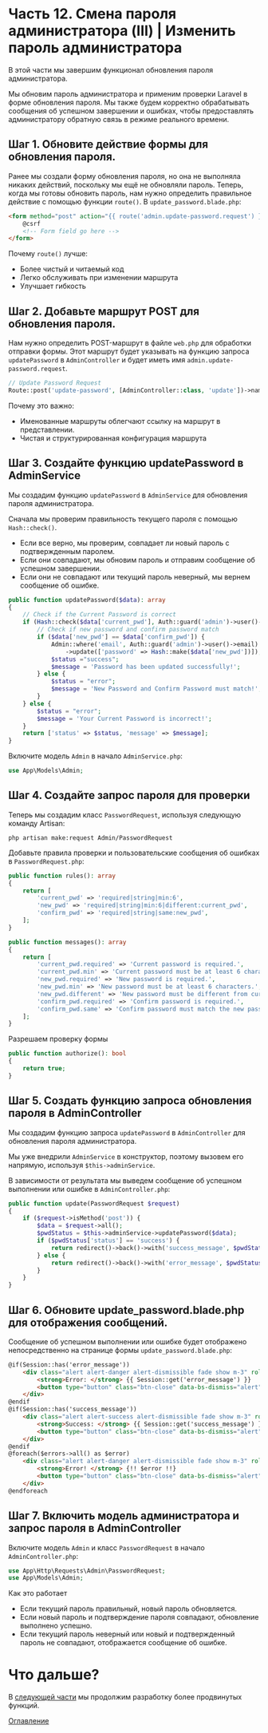 # Часть 12. Смена пароля администратора (III) | Изменить пароль администратора
В этой части мы завершим функционал обновления пароля администратора.

Мы обновим пароль администратора и применим проверки Laravel в форме обновления пароля. Мы также будем корректно обрабатывать сообщения об успешном завершении и ошибках, чтобы предоставлять администратору обратную связь в режиме реального времени.
## Шаг 1. Обновите действие формы для обновления пароля.
Ранее мы создали форму обновления пароля, но она не выполняла никаких действий, поскольку мы ещё не обновляли пароль. Теперь, когда мы готовы обновить пароль, нам нужно определить правильное действие с помощью функции ```route()```. В ```update_password.blade.php```:
```html
<form method="post" action="{{ route('admin.update-password.request') }}">
    @csrf
    <!-- Form field go here -->
</form>
```
Почему ```route()``` лучше:
- Более чистый и читаемый код
- Легко обслуживать при изменении маршрута
- Улучшает гибкость
## Шаг 2. Добавьте маршрут POST для обновления пароля.
Нам нужно определить POST-маршрут в файле ```web.php``` для обработки отправки формы. Этот маршрут будет указывать на функцию запроса ```updatePassword``` в ```AdminController``` и будет иметь имя ```admin.update-password.request```.
```php
// Update Password Request
Route::post('update-password', [AdminController::class, 'update'])->name('admin.update-password.request');
```
Почему это важно:
- Именованные маршруты облегчают ссылку на маршрут в представлении.
- Чистая и структурированная конфигурация маршрута
## Шаг 3. Создайте функцию updatePassword в AdminService
Мы создадим функцию ```updatePassword``` в ```AdminService``` для обновления пароля администратора.

Сначала мы проверим правильность текущего пароля с помощью ```Hash::check()```.
- Если все верно, мы проверим, совпадает ли новый пароль с подтвержденным паролем.
- Если они совпадают, мы обновим пароль и отправим сообщение об успешном завершении.
- Если они не совпадают или текущий пароль неверный, мы вернем сообщение об ошибке.
```php
public function updatePassword($data): array
{
    // Check if the Current Password is correct
    if (Hash::check($data['current_pwd'], Auth::guard('admin')->user()->password)) {
        // Check if new password and confirm password match
        if ($data['new_pwd'] == $data['confirm_pwd']) {
            Admin::where('email', Auth::guard('admin')->user()->email)
                ->update(['password' => Hash::make($data['new_pwd'])]);
            $status ="success";
            $message = 'Password has been updated successfully!';
        } else {
            $status = "error";
            $message = 'New Password and Confirm Password must match!';
        }
    } else {
        $status = "error";
        $message = 'Your Current Password is incorrect!';
    }
    return ['status' => $status, 'message' => $message];
}
```
Включите модель ```Admin``` в начало ```AdminService.php```:
```php
use App\Models\Admin;
```
## Шаг 4. Создайте запрос пароля для проверки
Теперь мы создадим класс ```PasswordRequest```, используя следующую команду Artisan:
```
php artisan make:request Admin/PasswordRequest
```
Добавьте правила проверки и пользовательские сообщения об ошибках в ```PasswordRequest.php```:
```php
public function rules(): array
{
    return [
        'current_pwd' => 'required|string|min:6',
        'new_pwd' => 'required|string|min:6|different:current_pwd',
        'confirm_pwd' => 'required|string|same:new_pwd',
    ];
}

public function messages(): array
{
    return [
        'current_pwd.required' => 'Current password is required.',
        'current_pwd.min' => 'Current password must be at least 6 characters.',
        'new_pwd.required' => 'New password is required.',
        'new_pwd.min' => 'New password must be at least 6 characters.',
        'new_pwd.different' => 'New password must be different from current password.',
        'confirm_pwd.required' => 'Confirm password is required.',
        'confirm_pwd.same' => 'Confirm password must match the new password.',
    ];
}
```
Разрешаем проверку формы
```php
public function authorize(): bool
{
    return true;
}
```
## Шаг 5. Создать функцию запроса обновления пароля в AdminController
Мы создадим функцию запроса ```updatePassword``` в ```AdminController``` для обновления пароля администратора.

Мы уже внедрили ```AdminService``` в конструктор, поэтому вызовем его напрямую, используя ```$this->adminService```.

В зависимости от результата мы выведем сообщение об успешном выполнении или ошибке в ```AdminController.php```:
```php
public function update(PasswordRequest $request)
{
    if ($request->isMethod('post')) {
        $data = $request->all();
        $pwdStatus = $this->adminService->updatePassword($data);
        if ($pwdStatus['status'] == 'success') {
            return redirect()->back()->with('success_message', $pwdStatus['message']);
        } else {
            return redirect()->back()->with('error_message', $pwdStatus['message']);
        }
    }
}
```
## Шаг 6. Обновите update_password.blade.php для отображения сообщений.
Сообщение об успешном выполнении или ошибке будет отображено непосредственно на странице формы ```update_password.blade.php```:
```html
@if(Session::has('error_message'))
    <div class="alert alert-danger alert-dismissible fade show m-3" role="alert">
        <strong>Error: </strong> {{ Session::get('error_message') }}
        <button type="button" class="btn-close" data-bs-dismiss="alert" aria-label="Close"></button>
    </div>
@endif
@if(Session::has('success_message'))
    <div class="alert alert-success alert-dismissible fade show m-3" role="alert">
        <strong>Success: </strong> {{ Session::get('success_message') }}
        <button type="button" class="btn-close" data-bs-dismiss="alert" aria-label="Close"></button>
    </div>
@endif
@foreach($errors->all() as $error)
    <div class="alert alert-danger alert-dismissible fade show m-3" role="alert">
        <strong>Error! </strong> {!! $error !!}
        <button type="button" class="btn-close" data-bs-dismiss="alert" aria-label="Close"></button>
    </div>
@endforeach
```
## Шаг 7. Включить модель администратора и запрос пароля в AdminController
Включите модель ```Admin``` и класс ```PasswordRequest``` в начало ```AdminController.php```:
```php
use App\Http\Requests\Admin\PasswordRequest;
use App\Models\Admin;
```
Как это работает
- Если текущий пароль правильный, новый пароль обновляется.
- Если новый пароль и подтверждение пароля совпадают, обновление выполнено успешно.
- Если текущий пароль неверный или новый и подтвержденный пароль не совпадают, отображается сообщение об ошибке.
# Что дальше?
В [следующей части](13.md) мы продолжим разработку более продвинутых функций.

[Оглавление](../README.md)
